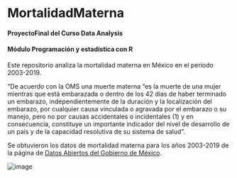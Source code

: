 # MortalidadMaterna
#### ProyectoFinal del Curso Data Analysis
#### Módulo Programación y estadística con R

  Este repositorio analiza la mortalidad materna en México en el periodo 2003-2019.
  
“De acuerdo con la OMS una muerte materna “es la muerte de una mujer mientras que está embarazada o dentro de los 42 días de haber terminado un embarazo, independientemente de la duración y la localización del embarazo, por cualquier causa vinculada o agravada por el embarazo o su manejo, pero no por causas accidentales o incidentales (1) y en consecuencia, constituye un importante indicador del nivel de desarrollo de un país y de la capacidad resolutiva de su sistema de salud”.

Se obtuvieron los datos de mortalidad materna para los años 2003-2019 de la página de [Datos Abiertos del Gobierno de México](https://datos.gob.mx/busca/dataset/mortalidad-materna).



![image](https://user-images.githubusercontent.com/33968041/132590625-fc4da034-580f-4942-ab3c-64536bab737f.png)

